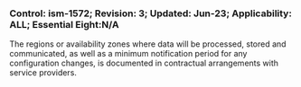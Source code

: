 ### Control: ism-1572; Revision: 3; Updated: Jun-23; Applicability: ALL; Essential Eight:N/A
<p>The regions or availability zones where data will be processed, stored and communicated, as well as a minimum notification period for any configuration changes, is documented in contractual arrangements with service providers.</p>